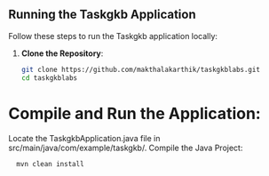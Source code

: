 ## Running the Taskgkb Application

Follow these steps to run the Taskgkb application locally:

1. **Clone the Repository**:
   ```bash
   git clone https://github.com/makthalakarthik/taskgkblabs.git
   cd taskgkblabs

# Compile and Run the Application:

Locate the TaskgkbApplication.java file in src/main/java/com/example/taskgkb/.
Compile the Java Project:

 ```bash
   mvn clean install


